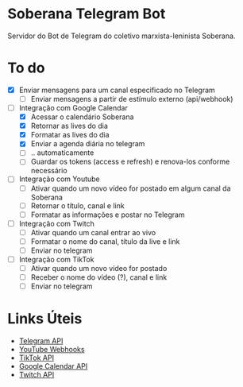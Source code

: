 # Soberana Telegram Bot
Servidor do Bot de Telegram do coletivo marxista-leninista Soberana.

# To do
- [x] Enviar mensagens para um canal especificado no Telegram
  - [ ] Enviar mensagens a partir de estímulo externo (api/webhook)
- [ ] Integração com Google Calendar
  - [x] Acessar o calendário Soberana
  - [x] Retornar as lives do dia
  - [x] Formatar as lives do dia
  - [x] Enviar a agenda diária no telegram
  - [ ] .. automaticamente
  - [ ] Guardar os tokens (access e refresh) e renova-los conforme necessário
- [ ] Integração com Youtube
  - [ ] Ativar quando um novo vídeo for postado em algum canal da Soberana
  - [ ] Retornar o título, canal e link
  - [ ] Formatar as informações e postar no Telegram
- [ ] Integração com Twitch
  - [ ] Ativar quando um canal entrar ao vivo
  - [ ] Formatar o nome do canal, título da live e link
  - [ ] Enviar no telegram
- [ ] Integração com TikTok
  - [ ] Ativar quando um novo vídeo for postado
  - [ ] Receber o nome do vídeo (?), canal e link
  - [ ] Enviar no telegram

# Links Úteis
- [Telegram API](https://core.telegram.org/bots)
- [YouTube Webhooks](https://developers.google.com/youtube/v3/guides/push_notifications)
- [TikTok API](https://developers.tiktok.com/doc)
- [Google Calendar API](https://developers.google.com/calendar/api/v3/reference)
- [Twitch API](https://dev.twitch.tv/docs/api)
